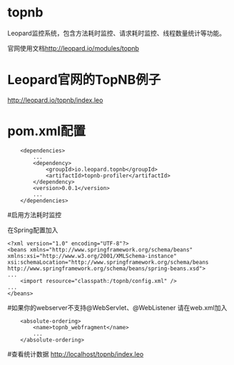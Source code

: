 # topnb
Leopard监控系统，包含方法耗时监控、请求耗时监控、线程数量统计等功能。

官网使用文档<http://leopard.io/modules/topnb>

# Leopard官网的TopNB例子
<http://leopard.io/topnb/index.leo>

# pom.xml配置

```
	<dependencies>
		...
		<dependency>
			<groupId>io.leopard.topnb</groupId>
			<artifactId>topnb-profiler</artifactId>
		</dependency>
		<version>0.0.1</version>
		...
	</dependencies>
```

#启用方法耗时监控

在Spring配置加入
```
<?xml version="1.0" encoding="UTF-8"?>
<beans xmlns="http://www.springframework.org/schema/beans" xmlns:xsi="http://www.w3.org/2001/XMLSchema-instance" xsi:schemaLocation="http://www.springframework.org/schema/beans http://www.springframework.org/schema/beans/spring-beans.xsd">
...
	<import resource="classpath:/topnb/config.xml" />
...
</beans>
```

#如果你的webserver不支持@WebServlet、@WebListener
请在web.xml加入
```
	<absolute-ordering>
		<name>topnb_webfragment</name>
		...
	</absolute-ordering>
```


#查看统计数据
<http://localhost/topnb/index.leo>

